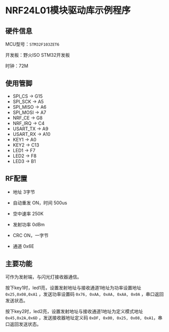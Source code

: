 #  NRF24L01模块驱动库示例程序

## 硬件信息

MCU型号：`STM32F103ZET6`

开发板：野火ISO STM32开发板

时钟：72M

## 使用管脚

- SPI_CS -> G15
- SPI_SCK -> A5
- SPI_MISO -> A6
- SPI_MOSI -> A7
- NRF_CE -> G8
- NRF_IRQ -> C4
- USART_TX -> A9
- USART_RX -> A10
- KEY1 -> A0
- KEY2 -> C13
- LED1 -> F7
- LED2 -> F8
- LED3 -> B1

## RF配置

- 地址 3字节 

- 自动重发 ON，时间 500us
- 空中速率 250K
- 发射功率 0dBm
- CRC ON，一字节
- 通道 0x6E

## 主要功能

可作为发射端，与闪光灯接收器通信。

按下key1时，led1亮，设置发射地址与接收通道1地址为功率设置地址`0x25,0x08,0xA1` ，发送功率设置码 `0x76, 0xAA, 0xAA, 0xAA, 0x0A` ，串口返回发送状态。

按下key2时，led2亮，设置发射地址与接收通道1地址为定义模式地址`0x45,0x2A,0x6D` ，发送接收器地址定义码 `0xDF, 0x00, 0x25, 0x08, 0xA1`，串口返回发送状态。